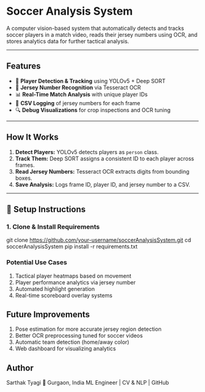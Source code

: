 
# Soccer Analysis System

A computer vision-based system that automatically detects and tracks soccer players in a match video, reads their jersey numbers using OCR, and stores analytics data for further tactical analysis.

---

## Features

- 👥 **Player Detection & Tracking** using YOLOv5 + Deep SORT
- 🔢 **Jersey Number Recognition** via Tesseract OCR
- 📊 **Real-Time Match Analysis** with unique player IDs
- 💾 **CSV Logging** of jersey numbers for each frame
- 🔍 **Debug Visualizations** for crop inspections and OCR tuning

---

##  How It Works

1. **Detect Players:** YOLOv5 detects players as `person` class.
2. **Track Them:** Deep SORT assigns a consistent ID to each player across frames.
3. **Read Jersey Numbers:** Tesseract OCR extracts digits from bounding boxes.
4. **Save Analysis:** Logs frame ID, player ID, and jersey number to a CSV.

---

## 🔧 Setup Instructions

### 1. Clone & Install Requirements

git clone https://github.com/your-username/soccerAnalysisSystem.git
cd soccerAnalysisSystem
pip install -r requirements.txt

### Potential Use Cases
1. Tactical player heatmaps based on movement
2. Player performance analytics via jersey number
3. Automated highlight generation
4. Real-time scoreboard overlay systems

## Future Improvements
1. Pose estimation for more accurate jersey region detection
2. Better OCR preprocessing tuned for soccer videos
3. Automatic team detection (home/away color)
4. Web dashboard for visualizing analytics

## Author
Sarthak Tyagi
📍 Gurgaon, India
ML Engineer | CV & NLP | GitHub